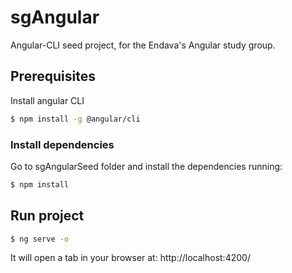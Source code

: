 # sgAngular

Angular-CLI seed project, for the Endava's Angular study group.

## Prerequisites

Install angular CLI 

```bash
$ npm install -g @angular/cli
```

### Install dependencies

Go to sgAngularSeed folder and install the dependencies running:

```bash
$ npm install
```

## Run project

```bash
$ ng serve -o
```

It will open a tab in your browser at: http://localhost:4200/
